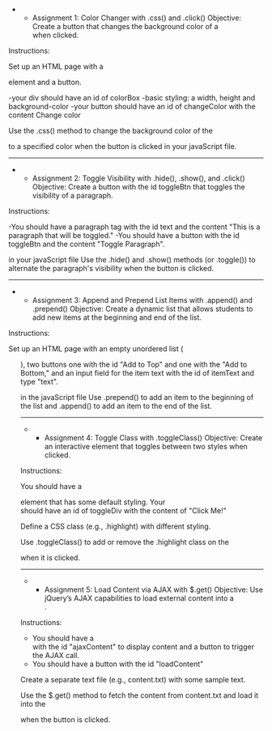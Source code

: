 * * Assignment 1: Color Changer with .css() and .click()
Objective:
Create a button that changes the background color of a <div> when clicked.

Instructions:

Set up an HTML page with a <div> element and a button.

-your div should have an id of colorBox 
-basic styling: a width, height and background-color 
-your button should have an id of changeColor with the content Change color

Use the .css() method to change the background color of the <div> to a specified color when the button is clicked in your javaScript file.

* * * * * * * * * * * * * * * * * * * * * *  

* * Assignment 2: Toggle Visibility with .hide(), .show(), and .click()
Objective:
Create a button with the id toggleBtn that toggles the visibility of a paragraph.

Instructions:

-You should have a paragraph tag with the id text and the content "This is a paragraph that will be toggled."
-You should have a button with the id toggleBtn and the content "Toggle Paragraph".

in your javaScript file Use the .hide() and .show() methods (or .toggle()) to alternate the paragraph's visibility when the button is clicked.

* * * * * * * * * * * * * * * * * * * * * *  

* * Assignment 3: Append and Prepend List Items with .append() and .prepend()
Objective:
Create a dynamic list that allows students to add new items at the beginning and end of the list.

Instructions:

Set up an HTML page with an empty unordered list (<ul>), two buttons one with the id "Add to Top" and one with the "Add to Bottom," and an input field for the item text with the id of itemText and type "text".

in the javaScript file Use .prepend() to add an item to the beginning of the list and .append() to add an item to the end of the list.

* * * * * * * * * * * * * * * * * * * * * *  

* * Assignment 4: Toggle Class with .toggleClass()
Objective:
Create an interactive element that toggles between two styles when clicked.

Instructions:

You should have a <div> element that has some default styling.
Your <div> should have an id of toggleDiv with the content of "Click Me!"

Define a CSS class (e.g., .highlight) with different styling.

Use .toggleClass() to add or remove the .highlight class on the <div> when it is clicked.

* * * * * * * * * * * * * * * * * * * * * *  
* * Assignment 5: Load Content via AJAX with $.get()
Objective:
Use jQuery’s AJAX capabilities to load external content into a <div>.

Instructions:

- You should have a <div> with the id "ajaxContent" to display content and a button to trigger the AJAX call.
- You should have a button with the id "loadContent"

Create a separate text file (e.g., content.txt) with some sample text.

Use the $.get() method to fetch the content from content.txt and load it into the <div> when the button is clicked.


